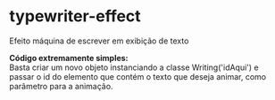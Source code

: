 # typewriter-effect
Efeito máquina de escrever em exibição de texto

**Código extremamente simples:**  
Basta criar um novo objeto instanciando a classe Writing('idAqui') e  
passar o id do elemento que contém o texto que deseja animar, como parâmetro para a animação. 
